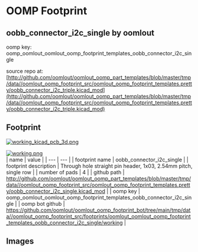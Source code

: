 # OOMP Footprint  
## oobb_connector_i2c_single  by oomlout  
  
oomp key: oomp_oomlout_oomlout_oomp_footprint_templates_oobb_connector_i2c_single  
  
source repo at: [http://github.com/oomlout/oomlout_oomp_part_templates/blob/master/tmp/data//oomlout_oomp_footprint_src/oomlout_oomp_footprint_templates.pretty/oobb_connector_i2c_triple.kicad_mod](http://github.com/oomlout/oomlout_oomp_part_templates/blob/master/tmp/data//oomlout_oomp_footprint_src/oomlout_oomp_footprint_templates.pretty/oobb_connector_i2c_triple.kicad_mod)  
## Footprint  
  
[![working_kicad_pcb_3d.png](working_kicad_pcb_3d_600.png)](working_kicad_pcb_3d.png)  
  
[![working.png](working_600.png)](working.png)  
| name | value | 
| --- | --- | 
| footprint name | oobb_connector_i2c_single | 
| footprint description | Through hole straight pin header, 1x03, 2.54mm pitch, single row | 
| number of pads | 4 | 
| github path | http://github.com/oomlout/oomlout_oomp_part_templates/blob/master/tmp/data//oomlout_oomp_footprint_src/oomlout_oomp_footprint_templates.pretty/oobb_connector_i2c_single.kicad_mod | 
| oomp key | oomp_oomlout_oomlout_oomp_footprint_templates_oobb_connector_i2c_single | 
| oomp bot github | https://github.com/oomlout/oomlout_oomp_footprint_bot/tree/main/tmp/data//oomlout_oomp_footprint_src/footprints/oomlout_oomlout_oomp_footprint_templates_oobb_connector_i2c_single/working | 
## Images  
